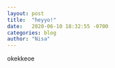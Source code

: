 ```yaml
---
layout: post
title:  "heyyo!"
date:   2020-06-10 18:32:55 -0700
categories: blog
author: "Nisa"
---
```


okekkeoe